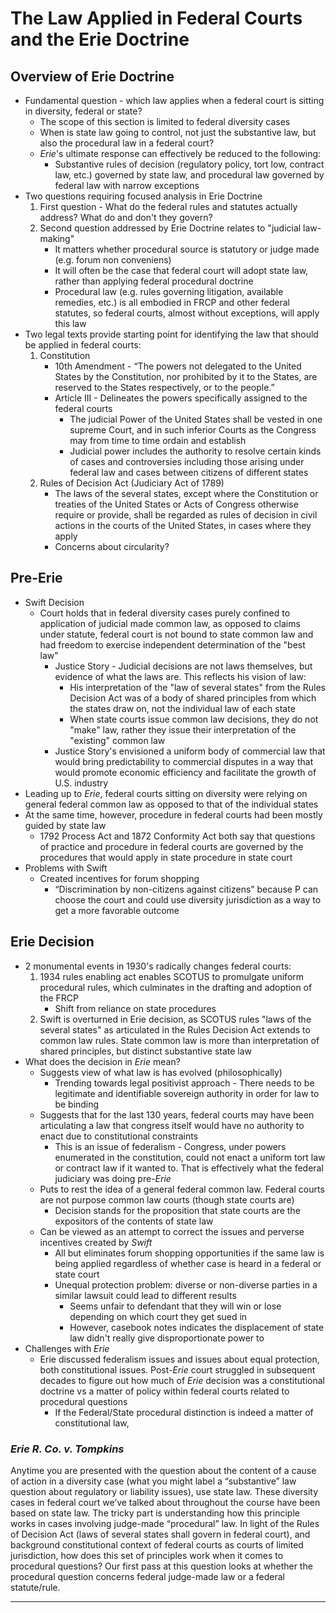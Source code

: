 # The Law Applied in Federal Courts and the Erie Doctrine

## Overview of Erie Doctrine

* Fundamental question - which law applies when a federal court is sitting in diversity, federal or state?
  * The scope of this section is limited to federal diversity cases
  * When is state law going to control, not just the substantive law, but also the procedural law in a federal court?
  * *Erie*'s ultimate response can effectively be reduced to the following:
    * Substantive rules of decision (regulatory policy, tort low, contract law, etc.) governed by state law, and procedural law governed by federal law with narrow exceptions
* Two questions requiring focused analysis in Erie Doctrine
  1. First question - What do the federal rules and statutes actually address? What do and don't they govern?
  1. Second question addressed by Erie Doctrine relates to "judicial law-making"
     * It matters whether procedural source is statutory or judge made (e.g. forum non conveniens)
     * It will often be the case that federal court will adopt state law, rather than applying federal procedural doctrine
     * Procedural law (e.g. rules governing litigation, available remedies, etc.) is all embodied in FRCP and other federal statutes, so federal courts, almost without exceptions, will apply this law
* Two legal texts provide starting point for identifying the law that should be applied in federal courts:
  1. Constitution
     * 10th Amendment - “The powers not delegated to the United States by the Constitution, nor prohibited by it to the States, are reserved to the States respectively, or to the people.”
     * Article III - Delineates the powers specifically assigned to the federal courts
       * The judicial Power of the United States shall be vested in one supreme Court, and in such inferior Courts as the Congress may from time to time ordain and establish
       * Judicial power includes the authority to resolve certain kinds of cases and controversies including those arising under federal law and cases between citizens of different states
  1. Rules of Decision Act (Judiciary Act of 1789)
     * The laws of the several states, except where the Constitution or treaties of the United States or Acts of Congress otherwise require or provide, shall be regarded as rules of decision in civil actions in the courts of the United States, in cases where they apply
     * Concerns about circularity?

## Pre-Erie

* Swift Decision
  * Court holds that in federal diversity cases purely confined to application of judicial made common law, as opposed to claims under statute, federal court is not bound to state common law and had freedom to exercise independent determination of the "best law"
    * Justice Story - Judicial decisions are not laws themselves, but evidence of what the laws are. This reflects his vision of law:
      * His interpretation of the "law of several states" from the Rules Decision Act was of a body of shared principles from which the states draw on, not the individual law of each state
      * When state courts issue common law decisions, they do not "make" law, rather they issue their interpretation of the "existing" common law
    * Justice Story's envisioned a uniform body of commercial law that would bring predictability to commercial disputes in a way that would promote economic efficiency and facilitate the growth of U.S. industry
* Leading up to *Erie*, federal courts sitting on diversity were relying on general federal common law as opposed to that of the individual states
* At the same time, however, procedure in federal courts had been mostly guided by state law
  * 1792 Process Act and 1872 Conformity Act both say that questions of practice and procedure in federal courts are governed by the procedures that would apply in state procedure in state court
* Problems with Swift
  * Created incentives for forum shopping
    * “Discrimination by non-citizens against citizens” because P can choose the court and could use diversity jurisdiction as a way to get a more favorable outcome

## Erie Decision

* 2 monumental events in 1930's radically changes federal courts:
  1. 1934 rules enabling act enables SCOTUS to promulgate uniform procedural rules, which culminates in the drafting and adoption of the FRCP
     * Shift from reliance on state procedures
  2. Swift is overturned in Erie decision, as SCOTUS rules "laws of the several states" as articulated in the Rules Decision Act extends to common law rules. State common law is more than interpretation of shared principles, but distinct substantive state law
* What does the decision in *Erie* mean?
  * Suggests view of what law is has evolved (philosophically)
    * Trending towards legal positivist approach - There needs to be legitimate and identifiable sovereign authority in order for law to be binding
  * Suggests that for the last 130 years, federal courts may have been articulating a law that congress itself would have no authority to enact due to constitutional constraints
    * This is an issue of federalism - Congress, under powers enumerated in the constitution, could not enact a uniform tort law or contract law if it wanted to. That is effectively what the federal judiciary was doing pre-*Erie*
  * Puts to rest the idea of a general federal common law. Federal courts are not purpose common law courts (though state courts are)
    * Decision stands for the proposition that state courts are the expositors of the contents of state law
  * Can be viewed as an attempt to correct the issues and perverse incentives created by *Swift*
    * All but eliminates forum shopping opportunities if the same law is being applied regardless of whether case is heard in a federal or state court
    * Unequal protection problem: diverse or non-diverse parties in a similar lawsuit could lead to different results
      * Seems unfair to defendant that they will win or lose depending on which court they get sued in
      * However, casebook notes indicates the displacement of state law didn't really give disproportionate power to 
* Challenges with *Erie*
  * Erie discussed federalism issues and issues about equal protection, both constitutional issues. Post-*Erie* court struggled in subsequent decades to figure out how much of *Erie* decision was a constitutional doctrine vs a matter of policy within federal courts related to procedural questions
    * If the Federal/State procedural distinction is indeed a matter of constitutional law, 

### *Erie R. Co. v. Tompkins*

Anytime you are presented with the question about the content of a cause of action in a diversity case (what you might label a “substantive” law question about regulatory or liability issues), use state law. These diversity cases in federal court we’ve talked about throughout the course have been based on state law. The tricky part is understanding how this principle works in cases involving judge-made “procedural” law. In light of the Rules of Decision Act (laws of several states shall govern in federal court), and background constitutional context of federal courts as courts of limited jurisdiction, how does this set of principles work when it comes to procedural questions? Our first pass at this question looks at whether the procedural question concerns federal judge-made law or a federal statute/rule.

---

